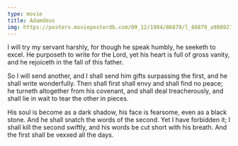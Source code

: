 ```yaml
---
type: movie
title: Adamdeus
img: https://posters.movieposterdb.com/09_12/1984/86879/l_86879_a9089219.jpg
---
```


I will try my servant harshly, for though he speak humbly, he seeketh to excel. He purposeth to write for the Lord, yet his heart is full of gross vanity, and he rejoiceth in the fall of this father.

So I will send another, and I shall send him gifts surpassing the first, and he shall write wonderfully. Then shall first shall envy and shall find no peace; he turneth altogether from his covenant, and shall deal treacherously, and shall lie in wait to tear the other in pieces.

His soul is become as a dark shadow, his face is fearsome, even as a black stone. And he shall snatch the words of the second. Yet I have forbidden it; I shall kill the second swiftly, and his words be cut short with his breath. And the first shall be vexxed all the days.
